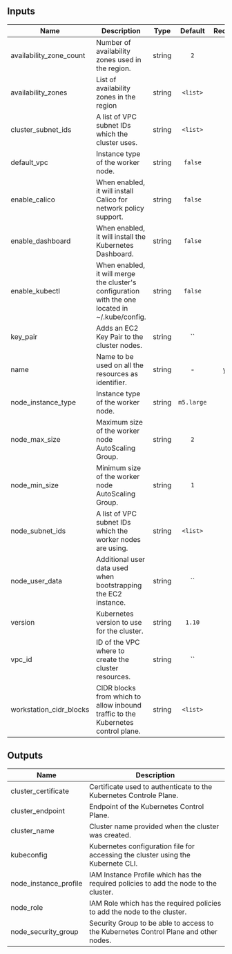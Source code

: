 
## Inputs

| Name | Description | Type | Default | Required |
|------|-------------|:----:|:-----:|:-----:|
| availability_zone_count | Number of availability zones used in the region. | string | `2` | no |
| availability_zones | List of availability zones in the region | string | `<list>` | no |
| cluster_subnet_ids | A list of VPC subnet IDs which the cluster uses. | string | `<list>` | no |
| default_vpc | Instance type of the worker node. | string | `false` | no |
| enable_calico | When enabled, it will install Calico for network policy support. | string | `false` | no |
| enable_dashboard | When enabled, it will install the Kubernetes Dashboard. | string | `false` | no |
| enable_kubectl | When enabled, it will merge the cluster's configuration with the one located in ~/.kube/config. | string | `false` | no |
| key_pair | Adds an EC2 Key Pair to the cluster nodes. | string | `` | no |
| name | Name to be used on all the resources as identifier. | string | - | yes |
| node_instance_type | Instance type of the worker node. | string | `m5.large` | no |
| node_max_size | Maximum size of the worker node AutoScaling Group. | string | `2` | no |
| node_min_size | Minimum size of the worker node AutoScaling Group. | string | `1` | no |
| node_subnet_ids | A list of VPC subnet IDs which the worker nodes are using. | string | `<list>` | no |
| node_user_data | Additional user data used when bootstrapping the EC2 instance. | string | `` | no |
| version | Kubernetes version to use for the cluster. | string | `1.10` | no |
| vpc_id | ID of the VPC where to create the cluster resources. | string | `` | no |
| workstation_cidr_blocks | CIDR blocks from which to allow inbound traffic to the Kubernetes control plane. | string | `<list>` | no |

## Outputs

| Name | Description |
|------|-------------|
| cluster_certificate | Certificate used to authenticate to the Kubernetes Controle Plane. |
| cluster_endpoint | Endpoint of the Kubernetes Control Plane. |
| cluster_name | Cluster name provided when the cluster was created. |
| kubeconfig | Kubernetes configuration file for accessing the cluster using the Kubernete CLI. |
| node_instance_profile | IAM Instance Profile which has the required policies to add the node to the cluster. |
| node_role | IAM Role which has the required policies to add the node to the cluster. |
| node_security_group | Security Group to be able to access to the Kubernetes Control Plane and other nodes. |


